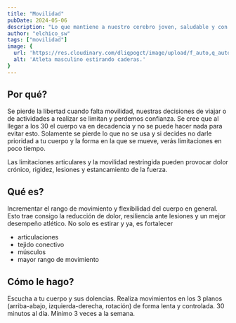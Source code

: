```yaml
---
title: "Movilidad"
pubDate: 2024-05-06
description: "Lo que mantiene a nuestro cerebro joven, saludable y con vitalidad."
author: "elchico_sw"
tags: ["movilidad"]
image: {
  url: 'https://res.cloudinary.com/dliqpogct/image/upload/f_auto,q_auto/v1/mysite/mobility',
  alt: 'Atleta masculino estirando caderas.'
}
---
```


## Por qué?

Se pierde la libertad cuando falta movilidad, nuestras decisiones de viajar o de actividades a realizar se limitan y perdemos confianza.
Se cree que al llegar a los 30 el cuerpo va en decadencia y no se puede hacer nada para evitar esto.
Solamente se pierde lo que no se usa y si decides no darle prioridad a tu cuerpo y la forma en la que se mueve, verás limitaciones en poco tiempo.

Las limitaciones articulares y la movilidad restringida pueden provocar dolor crónico, rigidez, lesiones y estancamiento de la fuerza. 

## Qué es?

Incrementar el rango de movimiento y flexibilidad del cuerpo en general.
Esto trae consigo la reducción de dolor, resiliencia ante lesiones y un mejor desempeño atlético.
No solo es estirar y ya, es fortalecer 
- articulaciones
- tejido conectivo
- músculos
- mayor rango de movimiento

## Cómo le hago?

Escucha a tu cuerpo y sus dolencias.
Realiza movimientos en los 3 planos (arriba-abajo, izquierda-derecha, rotación) de forma lenta y controlada.
30 minutos al día.
Mínimo 3 veces a la semana. 

